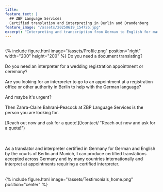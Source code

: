 ```yaml
---
title: 
feature_text: |
  ## ZBP Language Services
  Certified translation and interpreting in Berlin and Brandenburg
feature_image: "/assets/20250619_154726.jpg"
excerpt: "Interpreting and transcription from German to English for market research studios, moderators, consultants, agencies and LSPs"
---
```

<br>
{% include figure.html image="/assets/Profile.png" position="right" width="200" height="200" %}
Do you need a document translating?
<br><br>
Do you need an interpreter for a wedding registration appointment or ceremony?
<br><br>
Are you looking for an interpreter to go to an appointment at a registration office or other authority in Berlin to help with the German language? 
<br><br>
And maybe it's urgent?
<br><br>
Then Zahra-Claire Bahrani-Peacock at ZBP Language Services is the person you are looking for.
<br><br>
[Reach out now and ask for a quote!](/contact/ "Reach out now and ask for a quote!")
<br><br><br><br>
As a translator and interpreter certified in Germany for German and English by the courts of Berlin and Munich, I can produce certified translations accepted across Germany and by many countries internationally and interpret at appointments requiring a certified interpreter.
<br><br><br>
{% include figure.html image="/assets/Testimonials_home.png" position="center" %}
<br>
